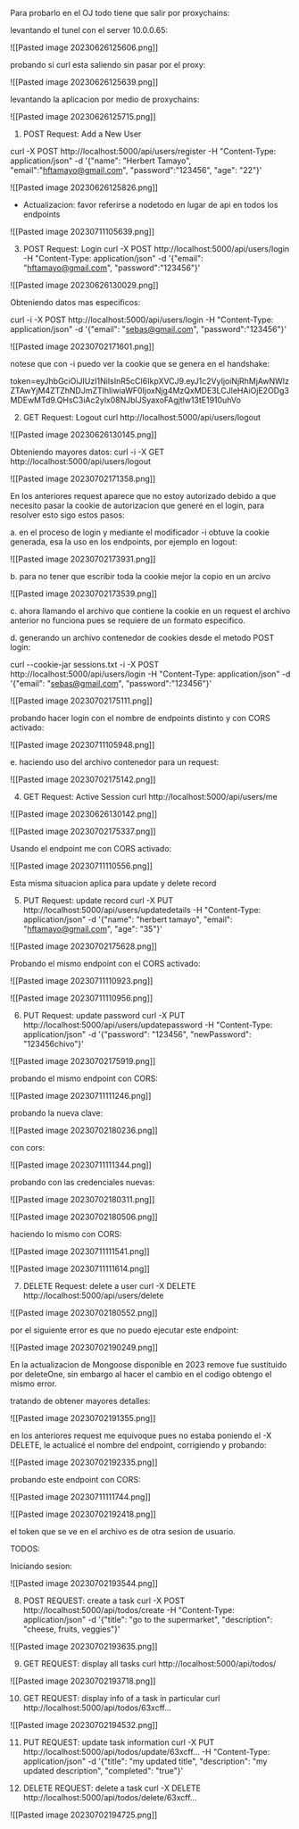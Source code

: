
Para probarlo en el OJ todo tiene que salir por proxychains:

levantando el tunel con el server 10.0.0.65:

![[Pasted image 20230626125606.png]]

probando si curl esta saliendo sin pasar por el proxy:

![[Pasted image 20230626125639.png]]

levantando la aplicacion por medio de proxychains:

![[Pasted image 20230626125715.png]]

1. POST Request: Add a New User

curl -X POST http://localhost:5000/api/users/register -H "Content-Type: application/json" -d '{"name": "Herbert Tamayo", "email":"hftamayo@gmail.com", "password":"123456", "age": "22"}'

![[Pasted image 20230626125826.png]]

* Actualizacion: favor referirse a nodetodo en lugar de api en todos los endpoints

![[Pasted image 20230711105639.png]]


3. POST Request: Login
curl -X POST http://localhost:5000/api/users/login -H "Content-Type: application/json" -d '{"email": "hftamayo@gmail.com", "password":"123456"}'


![[Pasted image 20230626130029.png]]

Obteniendo datos mas especificos:

curl -i -X POST http://localhost:5000/api/users/login -H "Content-Type: application/json" -d '{"email": "sebas@gmail.com", "password":"123456"}'


![[Pasted image 20230702171601.png]]

notese que con -i puedo ver la cookie que se genera en el handshake:

token=eyJhbGciOiJIUzI1NiIsInR5cCI6IkpXVCJ9.eyJ1c2VyIjoiNjRhMjAwNWIzZTAwYjM4ZTZhNDJmZTlhIiwiaWF0IjoxNjg4MzQxMDE3LCJleHAiOjE2ODg3MDEwMTd9.QHsC3iAc2ylx08NJblJSyaxoFAgjtlw13tE1910uhVo


2.  GET Request: Logout
curl http://localhost:5000/api/users/logout

![[Pasted image 20230626130145.png]]

Obteniendo mayores datos:
curl -i -X GET http://localhost:5000/api/users/logout

![[Pasted image 20230702171358.png]]


En los anteriores request aparece que no estoy autorizado debido a que necesito pasar la cookie de autorizacion que generé en el login, para resolver esto sigo estos pasos:

a.  en el proceso de login y mediante el modificador -i obtuve la cookie generada, esa la uso en los endpoints, por ejemplo en logout:

![[Pasted image 20230702173931.png]]

b. para no tener que escribir toda la cookie mejor la copio en un arcivo


![[Pasted image 20230702173539.png]]


c. ahora llamando el archivo que contiene la cookie en un request el archivo anterior no funciona pues se requiere de un formato especifico.

d. generando un archivo contenedor de cookies desde el metodo POST login:

curl --cookie-jar sessions.txt -i -X POST http://localhost:5000/api/users/login -H "Content-Type: application/json" -d '{"email": "sebas@gmail.com", "password":"123456"}'

![[Pasted image 20230702175111.png]]

probando hacer login con el nombre de endpoints distinto y con CORS activado:

![[Pasted image 20230711105948.png]]


e. haciendo uso del archivo contenedor para un request:

![[Pasted image 20230702175142.png]]


4. GET Request: Active Session
curl http://localhost:5000/api/users/me

![[Pasted image 20230626130142.png]]

![[Pasted image 20230702175337.png]]

Usando el endpoint me con CORS activado:

![[Pasted image 20230711110556.png]]


Esta misma situacion aplica para update y delete record

5. PUT Request: update record
curl -X PUT http://localhost:5000/api/users/updatedetails -H "Content-Type: application/json" -d  '{"name": "herbert tamayo", "email": "hftamayo@gmail.com", "age": "35"}'

![[Pasted image 20230702175628.png]]

Probando el mismo endpoint con el CORS activado:

![[Pasted image 20230711110923.png]]

![[Pasted image 20230711110956.png]]


6. PUT Request: update password
curl -X PUT http://localhost:5000/api/users/updatepassword -H "Content-Type: application/json" -d '{"password": "123456", "newPassword": "123456chivo"}'

![[Pasted image 20230702175919.png]]

probando el mismo endpoint con CORS:

![[Pasted image 20230711111246.png]]

probando la nueva clave:

![[Pasted image 20230702180236.png]]

con cors:

![[Pasted image 20230711111344.png]]

probando con las credenciales nuevas:

![[Pasted image 20230702180311.png]]

![[Pasted image 20230702180506.png]]

haciendo lo mismo con CORS:

![[Pasted image 20230711111541.png]]

![[Pasted image 20230711111614.png]]


7. DELETE Request: delete a user
curl -X DELETE http://localhost:5000/api/users/delete

![[Pasted image 20230702180552.png]]

por el siguiente error es que no puedo ejecutar este endpoint:

![[Pasted image 20230702190249.png]]

En la actualizacion de Mongoose disponible en 2023 remove fue sustituido por deleteOne, sin embargo al hacer el cambio en el codigo obtengo el mismo error.

tratando de obtener mayores detalles:

![[Pasted image 20230702191355.png]]

en los anteriores request me equivoque pues no estaba poniendo el -X DELETE, le actualicé el nombre del endpoint, corrigiendo y probando:

![[Pasted image 20230702192335.png]]

probando este endpoint con CORS:

![[Pasted image 20230711111744.png]]


![[Pasted image 20230702192418.png]]

el token que se ve en el archivo es de otra sesion de usuario.

TODOS:

Iniciando sesion:

![[Pasted image 20230702193544.png]]


8. POST REQUEST: create a task
curl -X POST http://localhost:5000/api/todos/create -H "Content-Type: application/json" -d '{"title": "go to the supermarket", "description": "cheese, fruits, veggies"}'

![[Pasted image 20230702193635.png]]

9. GET REQUEST: display all tasks
curl http://localhost:5000/api/todos/

![[Pasted image 20230702193718.png]]


10. GET REQUEST: display info of a task in particular
curl http://localhost:5000/api/todos/63xcff...

![[Pasted image 20230702194532.png]]

11. PUT REQUEST: update task information
curl -X PUT http://localhost:5000/api/todos/update/63xcff... -H "Content-Type: application/json" -d '{"title": "my updated title", "description": "my updated description", "completed": "true"}'

12. DELETE REQUEST: delete a task
curl -X DELETE http://localhost:5000/api/todos/delete/63xcff... 

![[Pasted image 20230702194725.png]]


